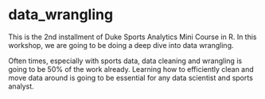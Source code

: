 # data_wrangling


This is the 2nd installment of Duke Sports Analytics Mini Course in R.
In this workshop, we are going to be doing a deep dive into data wrangling. 

Often times, especially with sports data, data cleaning and wrangling is going 
to be 50% of the work already. Learning how to efficiently clean and move data 
around is going to be essential for any data scientist and sports analyst. 


